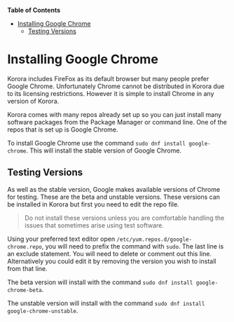 

**Table of Contents**  

- [Installing Google Chrome](#installing-google-chrome)
    - [Testing Versions](#testing-versions)



<a name="installing-google-chrome"></a>
# Installing Google Chrome

Korora includes FireFox as its default browser but many people prefer Google Chrome. Unfortunately Chrome cannot be distributed in Korora due to its licensing restrictions. However it is simple to install Chrome in any version of Korora.

Korora comes with many repos already set up so you can just install many software packages from the Package Manager or command line. One of the repos that is set up is Google Chrome.

To install Google Chrome use the command `sudo dnf install google-chrome`. This will install the stable version of Google Chrome.

<a name="testing-versions"></a>
## Testing Versions
As well as the stable version, Google makes available versions of Chrome for testing. These are the beta and unstable versions. These versions can be installed in Korora but first you need to edit the repo file.

> Do not install these versions unless you are comfortable handling the issues that sometimes arise using test software.

Using your preferred text editor open `/etc/yum.repos.d/google-chrome.repo`, you will need to prefix the command with `sudo`. The last line is an exclude statement. You will need to delete or comment out this line. Alternatively you could edit it by removing the version you wish to install from that line.

The beta version will install with the command `sudo dnf install google-chrome-beta`.

The unstable version will install with the command `sudo dnf install google-chrome-unstable`.

